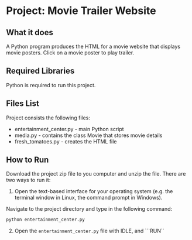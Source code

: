 # Project: Movie Trailer Website

## What it does

A Python program produces the HTML for a movie website that displays
movie posters. Click on a movie poster to play trailer.

## Required Libraries

Python is required to run this project. 

## Files List

Project consists the following files:

* entertainment_center.py - main Python script
* media.py - contains the class Movie that stores movie details
* fresh_tomatoes.py - creates the HTML file

## How to Run

Download the project zip file to you computer and unzip the file. There are two 
ways to run it:

1) Open the text-based interface for your operating system (e.g. the terminal
window in Linux, the command prompt in Windows).

Navigate to the project directory and type in the following command:

```bash
python entertainment_center.py
```

2) Open the ```entertainment_center.py``` file with IDLE, and ```RUN``
